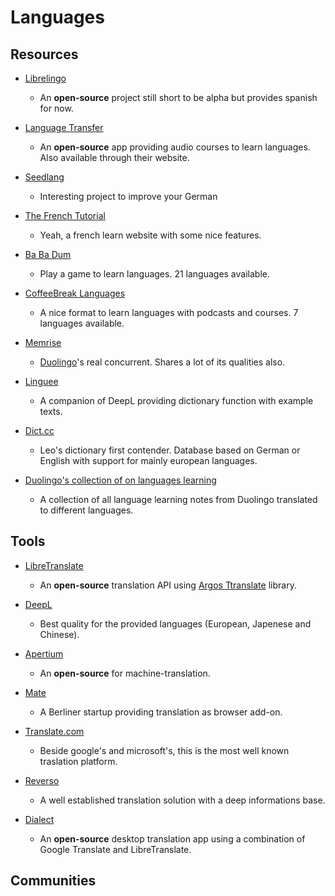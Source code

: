 # Languages

## Resources

* [Librelingo](https://librelingo.app)
  
   * An **open-source** project still short to be alpha but provides spanish for now.

* [Language Transfer](https://github.com/language-transfer/lt-app)
  
   * An **open-source** app providing audio courses to learn languages. Also available through their website.

* [Seedlang](https://seedlang.com)
  
   * Interesting project to improve your German

* [The French Tutorial](http://www.frenchtutorial.com)
  
   * Yeah, a french learn website with some nice features.

* [Ba Ba Dum](https://babadum.com)
  
   * Play a game to learn languages. 21 languages available.

* [CoffeeBreak Languages](https://radiolingua.com)
  
   * A nice format to learn languages with podcasts and courses. 7 languages available.

* [Memrise](https://app.memrise.com)
  
   * [Duolingo](https://www.duolingo.com)'s real concurrent. Shares a lot of its qualities also.
- [Linguee](https://www.linguee.de)
  
   - A companion of DeepL providing dictionary function with example texts.

- [Dict.cc](https://m.dict.cc)
  
   - Leo's dictionary first contender. Database based on German or English with support for mainly european languages.

- [Duolingo's collection of on languages learning](https://duome.eu/tips)
  
   - A collection of all language learning notes from Duolingo translated to different languages.

## Tools

* [LibreTranslate](https://libretranslate.com)
  
   * An **open-source** translation API using [Argos Ttranslate](https://github.com/argosopentech/argos-translate) library.
- [DeepL](https://www.deepl.com/translator)
  
   - Best quality for the provided languages (European, Japenese and Chinese).

- [Apertium](https://apertium.org)
  
   - An **open-source** for machine-translation.

- [Mate](https://gikken.co/mate-translate/)
  
   - A Berliner startup providing translation as browser add-on.

- [Translate.com](https://www.translate.com)
  
   - Beside google's and microsoft's, this is the most well known traslation platform.

- [Reverso](https://www.reverso.net)
  
   - A well established translation solution with a deep informations base.

- [Dialect](https://github.com/dialect-app/dialect)
  
   - An **open-source** desktop translation app using a combination of Google Translate and LibreTranslate.

## Communities

